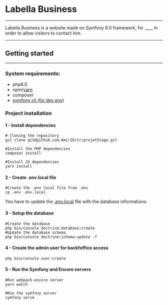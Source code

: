 # Labella Business
___

Labella Business is a website made on Symfony 6.0 framework, for ____ in order to allow visitors to contact him.

___



## Getting started
____
### System requirements: 
- php8.0
- npm/[yarn](https://classic.yarnpkg.com/lang/en/docs/install/#windows-stable)
- composer
- [symfony cli (for dev env)](https://symfony.com/download)

### Project installation


#### 1 - Install dependencies
```shell
# Cloning the repository
git clone git@github.com:AmirIbrir/projetStage.git

#Install the PHP dependencies
composer install

#Install JS dependencies
yarn install
```

#### 2 - Create .env.local file

```shell
#Create the .env local file from .env
cp .env .env.local
```
You have to update the [.env.local](.env.local) file with the database informations.

#### 3 - Setup the database
```shell
#Create the database
php bin/console doctrine:database:create
#Update the database schema
php bin/console doctrine:schema:update -f
```

#### 4 - Create the admin user for backfoffice access
```shell
php bin/console user:create
```

#### 5 - Run the Symfony and Encore servers
```shell
#Run webpack-encore server
yarn watch 

#Run the symfony server
symfony serve
```

